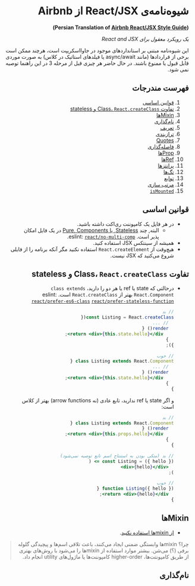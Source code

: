 <div dir="auto">

# شیوه‌نامه‌ی React/JSX از Airbnb

**(Persian Translation of [Airbnb React/JSX Style Guide](https://github.com/airbnb/javascript/tree/master/react))**

*یک رویکرد معقول برای React and JSX*

این شیوه‌نامه مبتنی بر استانداردهای موجود در جاوااسکریپت است، هرچند ممکن است برخی از قراردادها (مانند  async/await یا  فیلدهای استاتیک در کلاس) به صورت موردی قابل قبول یا ممنوع باشند. در حال حاضر هر چیزی قبل از مرحله 3 در این راهنما توصیه نمی شود.

## فهرست مندرجات

  1. [قوانین اساسی](#قوانین-اساسی)
  1. [تفاوت Class، `React.createClass` و stateless](#تفاوت-class-reactcreateclass-و-stateless)
  1. [Mixinها](#mixinها)
  1. [نام‌گذاری](#نامگذاری)
  1. [تعریف](#تعریف)
  1. [ترازبندی](#ترازبندی)
  1. [Quotes](#quotes)
  1. [فاصله‌گذاری](#فاصله‌گذاری)
  1. [Propها](#propها)
  1. [Refها](#refها)
  1. [پرانتزها](#پرانتزها)
  1. [تگ‌ها](#تگ‌ها)
  1. [توابع](#توابع)
  1. [مرتب‌ سازی](#مرتب‌-سازی)
  1. [`isMounted`](#ismounted)

## قوانین اساسی

  - در هر فایل یک کامپوننت ری‌اکت داشته باشید.
    - البته, چند [Stateless, یا Pure, Components](https://facebook.github.io/react/docs/reusable-components.html#stateless-functions) در یک فایل امکان پذیر است.  eslint: [`react/no-multi-comp`](https://github.com/yannickcr/eslint-plugin-react/blob/master/docs/rules/no-multi-comp.md#ignorestateless).
  - همیشه از سینتکس JSX استفاده کنید.
  - هیچ‌وقت از `React.createElement` استفاده نکنید مگر آنکه برنامه را از فایلی شروع می‌کنید که JSX نیست.

## تفاوت Class، `React.createClass` و stateless

  - درحالتی که state یا ref یا هر دو را دارید، `class extends React.Component` بهتر از `React.createClass` است.  eslint: [`react/prefer-es6-class`](https://github.com/yannickcr/eslint-plugin-react/blob/master/docs/rules/prefer-es6-class.md) [`react/prefer-stateless-function`](https://github.com/yannickcr/eslint-plugin-react/blob/master/docs/rules/prefer-stateless-function.md)

    ```jsx
    // بد
    const Listing = React.createClass({
      // ...
      render() {
        return <div>{this.state.hello}</div>;
      }
    });

    // خوب
    class Listing extends React.Component {
      // ...
      render() {
        return <div>{this.state.hello}</div>;
      }
    }
    ```
    
    و اگر state یا ref ندارید، تابع عادی (نه arrow functions) بهتر از کلاس است:
    
    ```jsx
    // بد
    class Listing extends React.Component {
      render() {
        return <div>{this.props.hello}</div>;
      }
    }

    // بد (متکی بودن به استنتاج اسم تابع توصیه نمی‌شود) 
    const Listing = ({ hello }) => (
      <div>{hello}</div>
    );

    // خوب
    function Listing({ hello }) {
      return <div>{hello}</div>;
    }
    ```
    
## Mixinها
    
  - [از mixinها استفاده نکنید](https://facebook.github.io/react/blog/2016/07/13/mixins-considered-harmful.html).
      
  > چرا؟ mixinها وابستگی ضمنی ایجاد می‌کنند، باعث تلاقی اسم‌ها و پیچیدگی گلوله برفی (؟) می‌شن. بیشتر موارد استفاده از mixinها را می‌شود با روش‌های بهتری از طریق کامپونتت‌ها، higher-order کامپوننت‌ها یا ماژول‌های utility انجام داد. 

## نام‌گذاری

</div>

